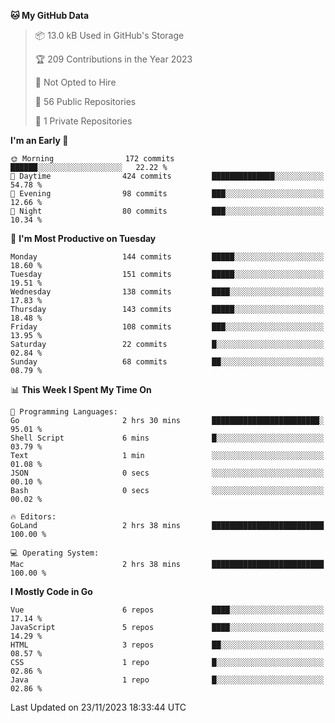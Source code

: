<!--START_SECTION:waka-->
**🐱 My GitHub Data** 

> 📦 13.0 kB Used in GitHub's Storage 
 > 
> 🏆 209 Contributions in the Year 2023
 > 
> 🚫 Not Opted to Hire
 > 
> 📜 56 Public Repositories 
 > 
> 🔑 1 Private Repositories 
 > 
**I'm an Early 🐤** 

```text
🌞 Morning                172 commits         ██████░░░░░░░░░░░░░░░░░░░   22.22 % 
🌆 Daytime                424 commits         ██████████████░░░░░░░░░░░   54.78 % 
🌃 Evening                98 commits          ███░░░░░░░░░░░░░░░░░░░░░░   12.66 % 
🌙 Night                  80 commits          ███░░░░░░░░░░░░░░░░░░░░░░   10.34 % 
```
📅 **I'm Most Productive on Tuesday** 

```text
Monday                   144 commits         █████░░░░░░░░░░░░░░░░░░░░   18.60 % 
Tuesday                  151 commits         █████░░░░░░░░░░░░░░░░░░░░   19.51 % 
Wednesday                138 commits         ████░░░░░░░░░░░░░░░░░░░░░   17.83 % 
Thursday                 143 commits         █████░░░░░░░░░░░░░░░░░░░░   18.48 % 
Friday                   108 commits         ███░░░░░░░░░░░░░░░░░░░░░░   13.95 % 
Saturday                 22 commits          █░░░░░░░░░░░░░░░░░░░░░░░░   02.84 % 
Sunday                   68 commits          ██░░░░░░░░░░░░░░░░░░░░░░░   08.79 % 
```


📊 **This Week I Spent My Time On** 

```text
💬 Programming Languages: 
Go                       2 hrs 30 mins       ████████████████████████░   95.01 % 
Shell Script             6 mins              █░░░░░░░░░░░░░░░░░░░░░░░░   03.79 % 
Text                     1 min               ░░░░░░░░░░░░░░░░░░░░░░░░░   01.08 % 
JSON                     0 secs              ░░░░░░░░░░░░░░░░░░░░░░░░░   00.10 % 
Bash                     0 secs              ░░░░░░░░░░░░░░░░░░░░░░░░░   00.02 % 

🔥 Editors: 
GoLand                   2 hrs 38 mins       █████████████████████████   100.00 % 

💻 Operating System: 
Mac                      2 hrs 38 mins       █████████████████████████   100.00 % 
```

**I Mostly Code in Go** 

```text
Vue                      6 repos             ████░░░░░░░░░░░░░░░░░░░░░   17.14 % 
JavaScript               5 repos             ████░░░░░░░░░░░░░░░░░░░░░   14.29 % 
HTML                     3 repos             ██░░░░░░░░░░░░░░░░░░░░░░░   08.57 % 
CSS                      1 repo              █░░░░░░░░░░░░░░░░░░░░░░░░   02.86 % 
Java                     1 repo              █░░░░░░░░░░░░░░░░░░░░░░░░   02.86 % 
```




 Last Updated on 23/11/2023 18:33:44 UTC
<!--END_SECTION:waka-->
